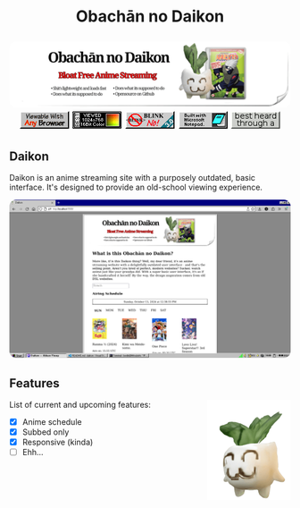 <h1 align="center">
  <p align="center"><strong>Obachān no Daikon</strong></p>
  <a href="https://sakamoto.live"><img src="./assets/hero.png" alt="Cover" style="border-radius:12px"></a>
  

<img src="./assets/badges/anybrowser2.gif">
<img src="./assets/badges/bestviewed16bit.gif">
<img src="./assets/badges/blink.gif">
<img src="./assets/badges/built_with_microsoft_notepad.gif">
<img src="./assets/badges/3dot5mmfc-button.gif">
</h1>

## **Daikon**
<p>Daikon is an anime streaming site with a purposely outdated, basic interface. It's designed to provide an old-school viewing experience.</p>
                           
<img src="./assets/screenshot.png" style="border-radius:12px">


## **Features**

<img src="./assets/daiko.png" width=150 align=right>

List of current and upcoming features:

- [x] Anime schedule
- [x] Subbed only
- [x] Responsive (kinda)
- [ ] Ehh...
